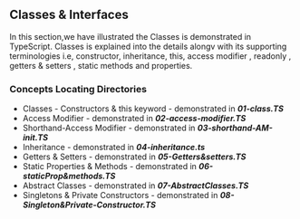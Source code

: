 ## Classes & Interfaces

In this section,we have illustrated the Classes is demonstrated in TypeScript.
Classes is explained into the details alongv with its supporting terminologies i.e,
constructor, inheritance, this, access modifier , readonly , getters & setters , static methods and properties. 

### Concepts Locating Directories

* Classes - Constructors & this keyword - demonstrated in ***01-class.TS***
* Access Modifier - demonstrated in ***02-access-modifier.TS***
* Shorthand-Access Modifier - demonstrated in ***03-shorthand-AM-init.TS***
* Inheritance - demonstrated in ***04-inheritance.ts***
* Getters & Setters  - demonstrated in ***05-Getters&setters.TS***
* Static Properties & Methods - demonstrated in ***06-staticProp&methods.TS***
* Abstract Classes - demonstrated in ***07-AbstractClasses.TS***
* Singletons & Private Constructors - demonstrated in ***08-Singleton&Private-Constructor.TS***